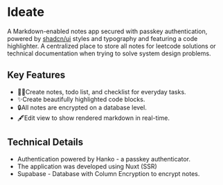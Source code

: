 # Ideate

A Markdown-enabled notes app secured with passkey authentication, powered by [shadcn/ui](https://ui.shadcn.com) styles and typography and featuring a code highlighter. A centralized place to store all notes for leetcode solutions or technical documentation when trying to solve system design problems.

## Key Features

- 🧑‍💻Create notes, todo list, and checklist for everyday tasks.
- ✨Create beautifully highlighted code blocks.
- 🔒All notes are encrypted on a database level.
- 🖋️Edit view to show rendered markdown in real-time.

## Technical Details

- Authentication powered by Hanko - a passkey authenticator.
- The application was developed using Nuxt (SSR)
- Supabase - Database with Column Encryption to encrypt notes.
